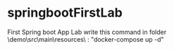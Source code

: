 # springbootFirstLab
First Spring boot App Lab
write this command in folder \demo\src\main\resources\ : "docker-compose up -d"
